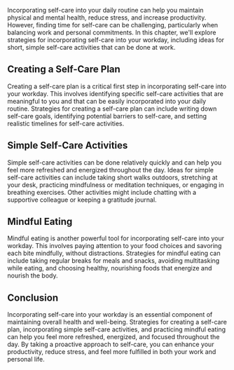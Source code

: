 
Incorporating self-care into your daily routine can help you maintain physical and mental health, reduce stress, and increase productivity. However, finding time for self-care can be challenging, particularly when balancing work and personal commitments. In this chapter, we'll explore strategies for incorporating self-care into your workday, including ideas for short, simple self-care activities that can be done at work.

Creating a Self-Care Plan
-------------------------

Creating a self-care plan is a critical first step in incorporating self-care into your workday. This involves identifying specific self-care activities that are meaningful to you and that can be easily incorporated into your daily routine. Strategies for creating a self-care plan can include writing down self-care goals, identifying potential barriers to self-care, and setting realistic timelines for self-care activities.

Simple Self-Care Activities
---------------------------

Simple self-care activities can be done relatively quickly and can help you feel more refreshed and energized throughout the day. Ideas for simple self-care activities can include taking short walks outdoors, stretching at your desk, practicing mindfulness or meditation techniques, or engaging in breathing exercises. Other activities might include chatting with a supportive colleague or keeping a gratitude journal.

Mindful Eating
--------------

Mindful eating is another powerful tool for incorporating self-care into your workday. This involves paying attention to your food choices and savoring each bite mindfully, without distractions. Strategies for mindful eating can include taking regular breaks for meals and snacks, avoiding multitasking while eating, and choosing healthy, nourishing foods that energize and nourish the body.

Conclusion
----------

Incorporating self-care into your workday is an essential component of maintaining overall health and well-being. Strategies for creating a self-care plan, incorporating simple self-care activities, and practicing mindful eating can help you feel more refreshed, energized, and focused throughout the day. By taking a proactive approach to self-care, you can enhance your productivity, reduce stress, and feel more fulfilled in both your work and personal life.
